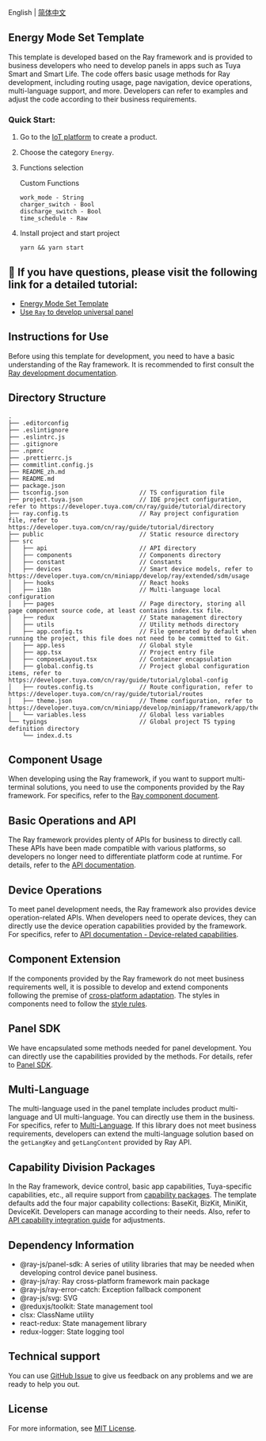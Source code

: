 English[](README.md) | [简体中文](README_zh.md)

## Energy Mode Set Template

This template is developed based on the Ray framework and is provided to business developers who need to develop panels in apps such as Tuya Smart and Smart Life. The code offers basic usage methods for Ray development, including routing usage, page navigation, device operations, multi-language support, and more. Developers can refer to examples and adjust the code according to their business requirements.

### Quick Start:

1. Go to the [IoT platform](https://iot.tuya.com/) to create a product.

2. Choose the category `Energy`.

3. Functions selection

   Custom Functions

   ```
   work_mode - String
   charger_switch - Bool
   discharge_switch - Bool
   time_schedule - Raw
   ```

4. Install project and start project

   ```
   yarn && yarn start
   ```

## :rocket: If you have questions, please visit the following link for a detailed tutorial:

- [Energy Mode Set Template](https://developer.tuya.com/cn/miniapp-codelabs/codelabs/panel-energy-mode-set/index.html#0)
- [Use `Ray` to develop universal panel](https://developer.tuya.com/cn/miniapp-codelabs/codelabs/panelmore-guide/index.html#0)

## Instructions for Use

Before using this template for development, you need to have a basic understanding of the Ray framework. It is recommended to first consult the [Ray development documentation](https://developer.tuya.com/cn/ray).

## Directory Structure

```
.
├── .editorconfig
├── .eslintignore
├── .eslintrc.js
├── .gitignore
├── .npmrc
├── .prettierrc.js
├── commitlint.config.js
├── README_zh.md
├── README.md
├── package.json
├── tsconfig.json                    // TS configuration file
├── project.tuya.json                // IDE project configuration, refer to https://developer.tuya.com/cn/ray/guide/tutorial/directory
├── ray.config.ts                    // Ray project configuration file, refer to https://developer.tuya.com/cn/ray/guide/tutorial/directory
├── public                           // Static resource directory
├── src
│   ├── api                          // API directory
│   ├── components                   // Components directory
│   ├── constant                     // Constants
│   ├── devices                      // Smart device models, refer to https://developer.tuya.com/cn/miniapp/develop/ray/extended/sdm/usage
│   ├── hooks                        // React hooks
│   ├── i18n                         // Multi-language local configuration
│   ├── pages                        // Page directory, storing all page component source code, at least contains index.tsx file.
│   ├── redux                        // State management directory
│   ├── utils                        // Utility methods directory
│   ├── app.config.ts                // File generated by default when running the project, this file does not need to be committed to Git.
│   ├── app.less                     // Global style
│   ├── app.tsx                      // Project entry file
│   ├── composeLayout.tsx            // Container encapsulation
│   ├── global.config.ts             // Project global configuration items, refer to https://developer.tuya.com/cn/ray/guide/tutorial/global-config
│   ├── routes.config.ts             // Route configuration, refer to https://developer.tuya.com/cn/ray/guide/tutorial/routes
│   ├── theme.json                   // Theme configuration, refer to https://developer.tuya.com/cn/miniapp/develop/miniapp/framework/app/theme
│   └── variables.less               // Global less variables
└── typings                          // Global project TS typing definition directory
    └── index.d.ts
```

## Component Usage

When developing using the Ray framework, if you want to support multi-terminal solutions, you need to use the components provided by the Ray framework. For specifics, refer to the [Ray component document](https://developer.tuya.com/cn/ray/components).

## Basic Operations and API

The Ray framework provides plenty of APIs for business to directly call. These APIs have been made compatible with various platforms, so developers no longer need to differentiate platform code at runtime. For details, refer to the [API documentation](https://developer.tuya.com/cn/ray/api/authorize).

## Device Operations

To meet panel development needs, the Ray framework also provides device operation-related APIs. When developers need to operate devices, they can directly use the device operation capabilities provided by the framework. For specifics, refer to [API documentation - Device-related capabilities](https://developer.tuya.com/cn/ray/api/device-kit/add-timer).

## Component Extension

If the components provided by the Ray framework do not meet business requirements well, it is possible to develop and extend components following the premise of [cross-platform adaptation](https://developer.tuya.com/cn/ray/guide/tutorial/env). The styles in components need to follow the [style rules](https://developer.tuya.com/cn/ray/guide/tutorial/stylesheet).

## Panel SDK

We have encapsulated some methods needed for panel development. You can directly use the capabilities provided by the methods. For details, refer to [Panel SDK](https://developer.tuya.com/cn/ray/panel).

## Multi-Language

The multi-language used in the panel template includes product multi-language and UI multi-language. You can directly use them in the business. For specifics, refer to [Multi-Language](https://developer.tuya.com/cn/ray/panel/i18n/i18n). If this library does not meet business requirements, developers can extend the multi-language solution based on the `getLangKey` and `getLangContent` provided by Ray API.

## Capability Division Packages

In the Ray framework, device control, basic app capabilities, Tuya-specific capabilities, etc., all require support from [capability packages](https://developer.tuya.com/en/miniapp/common/desc/api#kit-capability-packages). The template defaults add the four major capability collections: BaseKit, BizKit, MiniKit, DeviceKit. Developers can manage according to their needs. Also, refer to [API capability integration guide](https://developer.tuya.com/en/miniapp/common/desc/api) for adjustments.

## Dependency Information

- @ray-js/panel-sdk: A series of utility libraries that may be needed when developing control device panel business.
- @ray-js/ray: Ray cross-platform framework main package
- @ray-js/ray-error-catch: Exception fallback component
- @ray-js/svg: SVG
- @reduxjs/toolkit: State management tool
- clsx: ClassName utility
- react-redux: State management library
- redux-logger: State logging tool

## Technical support

You can use [GitHub Issue](https://github.com/Tuya-Community/tuya-ray-demo/issues) to give us feedback on any problems and we are ready to help you out.

## License

For more information, see [MIT License](LICENSE).
